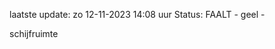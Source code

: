 laatste update: 
zo 12-11-2023 14:08   uur 
Status: FAALT - geel - 
<div class="service Y">schijfruimte</div>